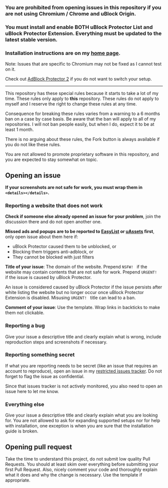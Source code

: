 ### You are prohibited from opening issues in this repository if you are not using Chromium / Chrome and uBlock Origin. 

### You must install and enable BOTH uBlock Protector List and uBlock Protector Extension. Everything must be updated to the latest stable version. 

### Installation instructions are on my [home page](https://jspenguin2017.github.io/uBlockProtector/). 

Note: Issues that are specific to Chromium may not be fixed as I cannot test on it. 

Check out [AdBlock Protector 2](https://adblockprotector2.github.io/AdBlockProtector2/) if you do not want to switch your setup. 

---

This repository has these special rules because it starts to take a lot of my time. These rules only 
apply to **this** repository. These rules do not apply to myself and I reserve the right to change these 
rules at any time. 

Consequence for breaking these rules varies from a warning to a 6 months ban on a case by case basis. 
Be aware that the ban will apply to all of my repositories. I will not ban people easily, but when I do, 
expect it to be at least 1 month. 

There is no arguing about these rules, the Fork button is always available if you do not like these rules. 

You are not allowed to promote proprietary software in this repository, and you are expected to stay somewhat on topic. 

## Opening an issue

**If your screenshots are not safe for work, you must wrap them in `<details></details>`.**

### Reporting a website that does not work

**Check if someone else already opened an issue for your problem**, join the discussion there and do not open another one. 

**Missed ads and popups are to be reported to [EasyList](https://forums.lanik.us/) or 
[uAssets](https://github.com/uBlockOrigin/uAssets/issues) first**, 
only open issue about them here if: 
* uBlock Protector caused them to be unblocked, or 
* Blocking them triggers anti-adblock, or 
* They cannot be blocked with just filters 

**Title of your issue**: The domain of the website. Prepend `NSFW! ` if the website may contain contents that are not safe for work. 
Prepend `URGENT! ` if the issue is caused by uBlock Protector. 

An issue is considered caused by uBlock Protector if the issue persists after white listing the website but no longer occur once 
uBlock Protector Extension is disabled. Misusing `URGENT! ` title can lead to a ban. 

**Comment of your issue**: Use the template. Wrap links in backticks to make them not clickable. 

### Reporting a bug

Give your issue a descriptive title and clearly explain what is wrong, include reproduction steps and screenshots if necessary. 

### Reporting something secret

If what you are reporting needs to be secret (like an issue that requires an account to reproduce), open an issue in my 
[restricted issues tracker](https://gitlab.com/xuhaiyang1234/uBlockProtectorSecretIssues/issues). Do not forget to flag the 
issue as confidential. 

Since that issues tracker is not actively monitored, you also need to open an issue here to let me know. 

### Everything else

Give your issue a descriptive title and clearly explain what you are looking for. You are not allowed to ask for expanding 
supported setups nor for help with installation, one exception is when you are sure that the installation guide is broken. 

## Opening pull request

Take the time to understand this project, do not submit low quality Pull Requests. You should at least skim over everything 
before submitting your first Pull Request. Also, nicely comment your code and thoroughly explain what it does and why the 
change is necessary. Use the template if appropriate. 
